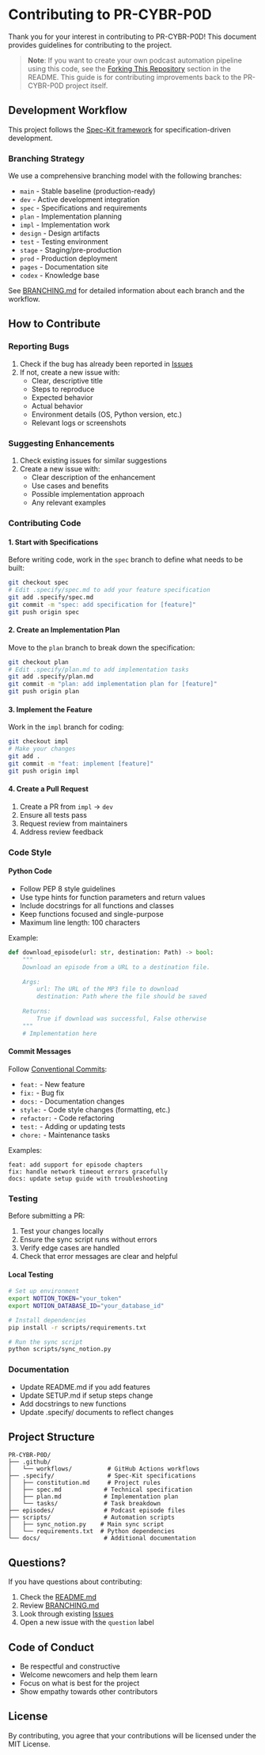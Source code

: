# Contributing to PR-CYBR-P0D

Thank you for your interest in contributing to PR-CYBR-P0D! This document provides guidelines for contributing to the project.

> **Note**: If you want to create your own podcast automation pipeline using this code, see the [Forking This Repository](README.md#forking-this-repository) section in the README. This guide is for contributing improvements back to the PR-CYBR-P0D project itself.

## Development Workflow

This project follows the [Spec-Kit framework](https://github.com/PR-CYBR/spec-bootstrap) for specification-driven development.

### Branching Strategy

We use a comprehensive branching model with the following branches:

- `main` - Stable baseline (production-ready)
- `dev` - Active development integration
- `spec` - Specifications and requirements
- `plan` - Implementation planning
- `impl` - Implementation work
- `design` - Design artifacts
- `test` - Testing environment
- `stage` - Staging/pre-production
- `prod` - Production deployment
- `pages` - Documentation site
- `codex` - Knowledge base

See [BRANCHING.md](BRANCHING.md) for detailed information about each branch and the workflow.

## How to Contribute

### Reporting Bugs

1. Check if the bug has already been reported in [Issues](https://github.com/PR-CYBR/PR-CYBR-P0D/issues)
2. If not, create a new issue with:
   - Clear, descriptive title
   - Steps to reproduce
   - Expected behavior
   - Actual behavior
   - Environment details (OS, Python version, etc.)
   - Relevant logs or screenshots

### Suggesting Enhancements

1. Check existing issues for similar suggestions
2. Create a new issue with:
   - Clear description of the enhancement
   - Use cases and benefits
   - Possible implementation approach
   - Any relevant examples

### Contributing Code

#### 1. Start with Specifications

Before writing code, work in the `spec` branch to define what needs to be built:

```bash
git checkout spec
# Edit .specify/spec.md to add your feature specification
git add .specify/spec.md
git commit -m "spec: add specification for [feature]"
git push origin spec
```

#### 2. Create an Implementation Plan

Move to the `plan` branch to break down the specification:

```bash
git checkout plan
# Edit .specify/plan.md to add implementation tasks
git add .specify/plan.md
git commit -m "plan: add implementation plan for [feature]"
git push origin plan
```

#### 3. Implement the Feature

Work in the `impl` branch for coding:

```bash
git checkout impl
# Make your changes
git add .
git commit -m "feat: implement [feature]"
git push origin impl
```

#### 4. Create a Pull Request

1. Create a PR from `impl` → `dev`
2. Ensure all tests pass
3. Request review from maintainers
4. Address review feedback

### Code Style

#### Python Code

- Follow PEP 8 style guidelines
- Use type hints for function parameters and return values
- Include docstrings for all functions and classes
- Keep functions focused and single-purpose
- Maximum line length: 100 characters

Example:
```python
def download_episode(url: str, destination: Path) -> bool:
    """
    Download an episode from a URL to a destination file.
    
    Args:
        url: The URL of the MP3 file to download
        destination: Path where the file should be saved
    
    Returns:
        True if download was successful, False otherwise
    """
    # Implementation here
```

#### Commit Messages

Follow [Conventional Commits](https://www.conventionalcommits.org/):

- `feat:` - New feature
- `fix:` - Bug fix
- `docs:` - Documentation changes
- `style:` - Code style changes (formatting, etc.)
- `refactor:` - Code refactoring
- `test:` - Adding or updating tests
- `chore:` - Maintenance tasks

Examples:
```
feat: add support for episode chapters
fix: handle network timeout errors gracefully
docs: update setup guide with troubleshooting
```

### Testing

Before submitting a PR:

1. Test your changes locally
2. Ensure the sync script runs without errors
3. Verify edge cases are handled
4. Check that error messages are clear and helpful

#### Local Testing

```bash
# Set up environment
export NOTION_TOKEN="your_token"
export NOTION_DATABASE_ID="your_database_id"

# Install dependencies
pip install -r scripts/requirements.txt

# Run the sync script
python scripts/sync_notion.py
```

### Documentation

- Update README.md if you add features
- Update SETUP.md if setup steps change
- Add docstrings to new functions
- Update .specify/ documents to reflect changes

## Project Structure

```
PR-CYBR-P0D/
├── .github/
│   └── workflows/          # GitHub Actions workflows
├── .specify/               # Spec-Kit specifications
│   ├── constitution.md     # Project rules
│   ├── spec.md            # Technical specification
│   ├── plan.md            # Implementation plan
│   └── tasks/             # Task breakdown
├── episodes/              # Podcast episode files
├── scripts/               # Automation scripts
│   ├── sync_notion.py    # Main sync script
│   └── requirements.txt  # Python dependencies
└── docs/                  # Additional documentation
```

## Questions?

If you have questions about contributing:

1. Check the [README.md](README.md)
2. Review [BRANCHING.md](BRANCHING.md)
3. Look through existing [Issues](https://github.com/PR-CYBR/PR-CYBR-P0D/issues)
4. Open a new issue with the `question` label

## Code of Conduct

- Be respectful and constructive
- Welcome newcomers and help them learn
- Focus on what is best for the project
- Show empathy towards other contributors

## License

By contributing, you agree that your contributions will be licensed under the MIT License.
